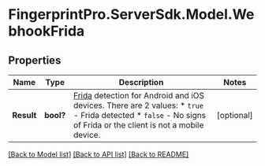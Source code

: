 # FingerprintPro.ServerSdk.Model.WebhookFrida
## Properties

Name | Type | Description | Notes
------------ | ------------- | ------------- | -------------
**Result** | **bool?** | [Frida](https://frida.re/docs/) detection for Android and iOS devices. There are 2 values:   * `true` - Frida detected   * `false` - No signs of Frida or the client is not a mobile device.  | [optional] 

[[Back to Model list]](../README.md#documentation-for-models) [[Back to API list]](../README.md#documentation-for-api-endpoints) [[Back to README]](../README.md)

